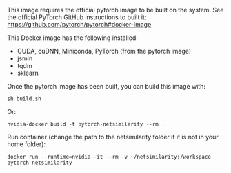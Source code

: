 This image requires the official pytorch image to be built on the system.
See the official PyTorch GitHub instructions to built it: https://github.com/pytorch/pytorch#docker-image

This Docker image has the following installed:
- CUDA, cuDNN, Miniconda, PyTorch (from the pytorch image)
- jsmin
- tqdm
- sklearn

Once the pytorch image has been built, you can build this image with:
```
sh build.sh
```

Or:
```
nvidia-docker build -t pytorch-netsimilarity --rm .
```

Run container (change the path to the netsimilarity folder if it is not in your home folder):
```
docker run --runtime=nvidia -it --rm -v ~/netsimilarity:/workspace pytorch-netsimilarity
```